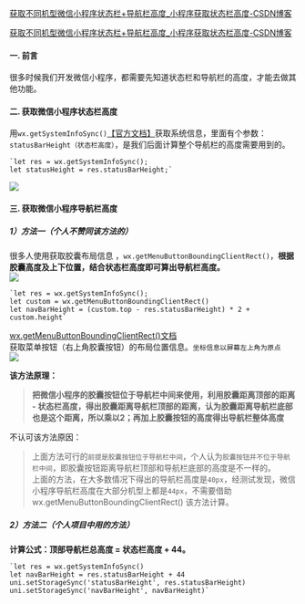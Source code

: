 [获取不同机型微信小程序状态栏+导航栏高度_小程序获取状态栏高度-CSDN博客](https://blog.csdn.net/weixin_45811256/article/details/127221187) 

 [获取不同机型微信小程序状态栏+导航栏高度_小程序获取状态栏高度-CSDN博客](https://blog.csdn.net/weixin_45811256/article/details/127221187) 

 #### 一. 前言

很多时候我们开发微信小程序，都需要先知道状态栏和导航栏的高度，才能去做其他功能。

#### 二. 获取微信小程序状态栏高度

用`wx.getSystemInfoSync()`[【官方文档】](https://developers.weixin.qq.com/miniprogram/dev/api/base/system/wx.getSystemInfoAsync.html)获取系统信息，里面有个参数：`statusBarHeight（状态栏高度）`，是我们后面计算整个导航栏的高度需要用到的。

```
`let res = wx.getSystemInfoSync();
let statusHeight = res.statusBarHeight;` 

```

![](https://img-blog.csdnimg.cn/f8406a51f80f4c87a3dd26b1665c4691.png)

#### 三. 获取微信小程序导航栏高度

##### 1）方法一（个人不赞同该方法的）

很多人使用获取胶囊布局信息 ，`wx.getMenuButtonBoundingClientRect()`，**根据胶囊高度及上下位置，结合状态栏高度即可算出导航栏高度。**   
![](https://img-blog.csdnimg.cn/0858e3ca8ee344c792367c2c87dc838e.png)

```
`let res = wx.getSystemInfoSync(); 
let custom = wx.getMenuButtonBoundingClientRect() 
let navBarHeight = (custom.top - res.statusBarHeight) * 2 + custom.height` 

```

[wx.getMenuButtonBoundingClientRect()文档](https://developers.weixin.qq.com/miniprogram/dev/api/ui/menu/wx.getMenuButtonBoundingClientRect.html)  
获取菜单按钮（右上角胶囊按钮）的布局位置信息。`坐标信息以屏幕左上角为原点`  
![](https://img-blog.csdnimg.cn/2655a2c2bf844d10812857598d9ba574.png)

**该方法原理：** 

> **把微信小程序的胶囊按钮位于导航栏中间来使用，利用胶囊距离顶部的距离 \- 状态栏高度，得出胶囊距离导航栏顶部的距离，认为胶囊距离导航栏底部也是这个距离，所以乘以2；再加上胶囊按钮的高度得出导航栏整体高度**

不认可该方法原因：

> 上面方法可行的`前提是胶囊按钮位于导航栏中间`，个人认为`胶囊按钮并不位于导航栏中间`，即胶囊按钮距离导航栏顶部和导航栏底部的高度是不一样的。  
> 上面的方法，在大多数情况下得出的导航栏高度是`40px`，经测试发现，微信小程序导航栏高度在大部分机型上都是`44px`，不需要借助 wx.getMenuButtonBoundingClientRect() 该方法计算。

##### 2）方法二（个人项目中用的方法）

**计算公式：顶部导航栏总高度 = 状态栏高度 \+ 44。** 

```
`let res = wx.getSystemInfoSync()
let navBarHeight = res.statusBarHeight + 44 
uni.setStorageSync('statusBarHeight', res.statusBarHeight)  
uni.setStorageSync('navBarHeight', navBarHeight)` 

```